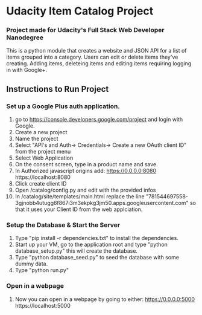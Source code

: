 # Udacity Item Catalog Project
### Project made for Udacity's Full Stack Web Developer Nanodegree

This is a python module that creates a website and JSON API for a list of items grouped into a category. Users can edit or delete items they've creating. Adding items, deleteing items and editing items requiring logging in with Google+.

## Instructions to Run Project

### Set up a Google Plus auth application.
1. go to https://console.developers.google.com/project and login with Google.
2. Create a new project
3. Name the project
4. Select "API's and Auth-> Credentials-> Create a new OAuth client ID" from the project menu
5. Select Web Application
6. On the consent screen, type in a product name and save.
7. In Authorized javascript origins add:
    https://0.0.0.0:8080
    https://localhost:8080
8. Click create client ID
9. Open /catalog/config.py and edit  with the provided infos
11. In /catalog/site/templates/main.html replace the line
"781544697558-3gjnobb4utugg6f867i3m3ekpkg3jm50.apps.googleusercontent.com" so that it uses your Client ID from the web applciation.

### Setup the Database & Start the Server
1. Type "pip install -r dependencies.txt" to install the dependencies.
2. Start up your VM, go to the application root and type "python
database_setup.py" this will create the database.
3. Type "python database_seed.py" to seed the database with some dummy data.
4. Type "python run.py"

### Open in a webpage
1. Now you can open in a webpage by going to either:
    https://0.0.0.0:5000
    https://localhost:5000

